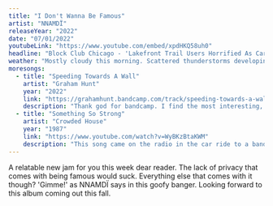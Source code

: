 ```yaml
---
title: "I Don't Wanna Be Famous"
artist: "NNAMDÏ"
releaseYear: "2022"
date: "07/01/2022"
youtubeLink: "https://www.youtube.com/embed/xpdHKQ58uh0"
headline: "Block Club Chicago - 'Lakefront Trail Users Horrified As Cars Drive Onto Pedestrian And Bike Path To Avoid Traffic Jam'"
weather: "Mostly cloudy this morning. Scattered thunderstorms developing this afternoon. High 77F. Winds NE at 10 to 15 mph. Chance of rain 60%."
moresongs:
  - title: "Speeding Towards A Wall"
    artist: "Graham Hunt"
    year: "2022"
    link: "https://grahamhunt.bandcamp.com/track/speeding-towards-a-wall"
    description: "Thank god for bandcamp. I find the most interesting, awesome music on there that I would otherwise have no idea existed. Apparently I came across Graham Hunt on BC and subscribed to get updates about his releases at some point in my past (I have no memory of doing so). I got notified about this siq, power-pop, 90s throwback release the other week and it has been on heavy rotation ever since."
  - title: "Something So Strong"
    artist: "Crowded House"
    year: "1987"
    link: "https://www.youtube.com/watch?v=WyBKzBtaKWM"
    description: "This song came on the radio in the car ride to a band practice recently. It's such a particular, slightly obscure nugget of a song that's usually dramatically overshadowed by the big hit Don't Dream It's Over from the same album, and it's weird that it would just casually come on the radio. Had to share."
---
```


A relatable new jam for you this week dear reader. The lack of privacy that comes with being famous would suck. Everything else that comes with it though? 'Gimme!' as NNAMDÏ says in this goofy banger. Looking forward to this album coming out this fall.
